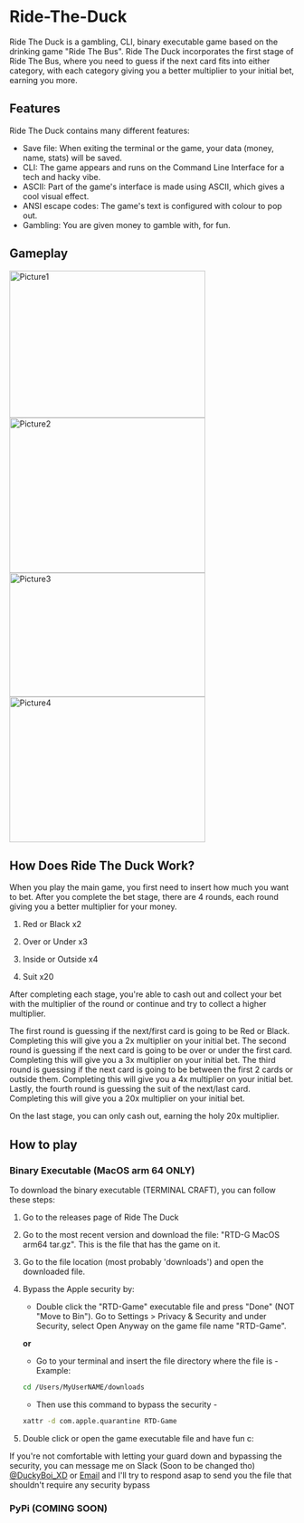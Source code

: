 # Ride-The-Duck

Ride The Duck is a gambling, CLI, binary executable game based on the drinking game "Ride The Bus". Ride The Duck incorporates the first stage of Ride The Bus, where you need to guess if the next card fits into either category, with each category giving you a better multiplier to your initial bet, earning you more.

## Features

Ride The Duck contains many different features:

- Save file: When exiting the terminal or the game, your data (money, name, stats) will be saved.
- CLI: The game appears and runs on the Command Line Interface for a tech and hacky vibe.
- ASCII: Part of the game's interface is made using ASCII, which gives a cool visual effect.
- ANSI escape codes: The game's text is configured with colour to pop out.
- Gambling: You are given money to gamble with, for fun.

## Gameplay
<img width="346" height="260" alt="Picture1" src="https://github.com/user-attachments/assets/4e00b8ba-ba70-4586-9764-f3bb4eec8a01" />
<img width="346" height="274" alt="Picture2" src="https://github.com/user-attachments/assets/70d69142-9120-4d82-be30-5c22d310490d" />
<img width="346" height="219" alt="Picture3" src="https://github.com/user-attachments/assets/a206726d-7650-4d9a-8d3c-36f733194eb1" />
<img width="346" height="257" alt="Picture4" src="https://github.com/user-attachments/assets/2384f1ae-ab28-496f-b001-32e18591ce00" />

## How Does Ride The Duck Work?

When you play the main game, you first need to insert how much you want to bet. After you complete the bet stage, there are 4 rounds, each round giving you a better multiplier for your money.

1. Red or Black x2

2. Over or Under x3

3. Inside or Outside x4

4. Suit x20

After completing each stage, you're able to cash out and collect your bet with the multiplier of the round or continue and try to collect a higher multiplier.

The first round is guessing if the next/first card is going to be Red or Black. Completing this will give you a 2x multiplier on your initial bet.
The second round is guessing if the next card is going to be over or under the first card. Completing this will give you a 3x multiplier on your initial bet.
The third round is guessing if the next card is going to be between the first 2 cards or outside them. Completing this will give you a 4x multiplier on your initial bet.
Lastly, the fourth round is guessing the suit of the next/last card. Completing this will give you a 20x multiplier on your initial bet.

On the last stage, you can only cash out, earning the holy 20x multiplier.

## How to play

### Binary Executable (MacOS arm 64 ONLY)

To download the binary executable (TERMINAL CRAFT), you can follow these steps:

1. Go to the  releases page of Ride The Duck

2. Go to the most recent version and download the file: "RTD-G MacOS arm64 tar.gz". This is the file that has the game on it.

3. Go to the file location (most probably 'downloads') and open the downloaded file.

4. Bypass the Apple security by:

    - Double click the "RTD-Game" executable file and press "Done" (NOT "Move to Bin"). Go to Settings > Privacy & Security and under Security, select Open Anyway on the game file name "RTD-Game".

    **or**

   - Go to your terminal and insert the file directory where the file is -
    Example:

    ```sh
    cd /Users/MyUserNAME/downloads 
    ```

   - Then use this command to bypass the security -

    ```sh
    xattr -d com.apple.quarantine RTD-Game
    ```

5. Double click or open the game executable file and have fun c:

If you're not comfortable with letting your guard down and bypassing the security, you can message me on Slack (Soon to be changed tho) [@DuckyBoi_XD](https://hackclub.slack.com/team/U08TJ79P0G4) or [Email](braedenjairsytan@icloud.com) and I'll try to respond asap to send you the file that shouldn't require any security bypass

### PyPi (COMING SOON)
